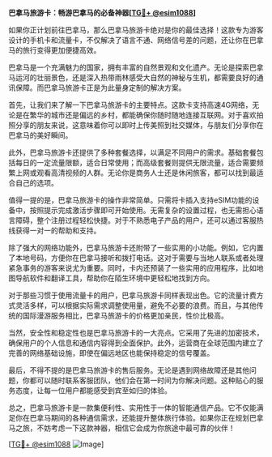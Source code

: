 **巴拿马旅游卡：畅游巴拿马的必备神器[[TG💪+ @esim1088](https://t.me/s/esim1088)]**

如果你正计划前往巴拿马，那么巴拿马旅游卡绝对是你的最佳选择！这款专为游客设计的手机卡和流量卡，不仅解决了语言不通、网络信号差的问题，还让你在巴拿马的旅行变得更加便捷高效。

巴拿马是一个充满魅力的国家，拥有丰富的自然景观和文化遗产。无论是探索巴拿马运河的壮丽景色，还是深入热带雨林感受大自然的神秘与生机，都需要良好的通讯保障。而巴拿马旅游卡正是为此量身定制的解决方案。

首先，让我们来了解一下巴拿马旅游卡的主要特点。这款卡支持高速4G网络，无论是在繁华的城市还是偏远的乡村，都能确保你随时随地连接互联网。对于喜欢拍照分享的朋友来说，这意味着你可以即时上传美照到社交媒体，与朋友们分享你在巴拿马的美好瞬间。

此外，巴拿马旅游卡还提供了多种套餐选择，以满足不同用户的需求。基础套餐包括每日的一定流量限额，适合日常使用；而高级套餐则提供无限流量，适合需要频繁上网或观看高清视频的人群。无论你是商务人士还是休闲旅客，都可以找到最适合自己的选项。

值得一提的是，巴拿马旅游卡的操作非常简单。只需将卡插入支持eSIM功能的设备中，按照提示完成激活步骤即可开始使用。无需复杂的设置过程，也无需担心语言障碍，整个注册过程轻松快捷。对于不熟悉电子产品的用户，还可以通过客服热线获得一对一的帮助和支持。

除了强大的网络功能外，巴拿马旅游卡还附带了一些实用的小功能。例如，它内置了本地号码，方便你在巴拿马接听和拨打电话。这对于需要与当地人联系或者处理紧急事务的游客来说尤为重要。同时，卡内还预装了一些实用的应用程序，比如地图导航软件和翻译工具，帮助你在陌生环境中更轻松地找到方向。

对于那些习惯于使用流量卡的用户，巴拿马旅游卡同样表现出色。它的流量计费方式灵活多样，可以根据实际需求调整使用量，避免不必要的浪费。而且，与其他传统的国际漫游服务相比，巴拿马旅游卡的价格更加亲民，性价比极高。

当然，安全性和稳定性也是巴拿马旅游卡的一大亮点。它采用了先进的加密技术，确保用户的个人信息和通信内容得到全面保护。此外，运营商在全球范围内建立了完善的网络基础设施，即使在偏远地区也能保持稳定的信号覆盖。

最后，不得不提的是巴拿马旅游卡的售后服务。无论是遇到网络故障还是其他问题，你都可以随时联系客服团队，他们会在第一时间为你解决问题。这种贴心的服务态度，让每一位用户都能感受到宾至如归的体验。

总之，巴拿马旅游卡是一款集便利性、实用性于一体的智能通信产品。它不仅能满足你在巴拿马期间的各种通信需求，还能提升整体旅行体验。如果你正在规划巴拿马之旅，不妨考虑一下这款神器，相信它会成为你旅途中最可靠的伙伴！

[[TG💪+ @esim1088](https://t.me/s/esim1088) ![Image](https://i.postimg.cc/4NQfJmqS/Snipaste-2025-05-13-00-14-12.png)]